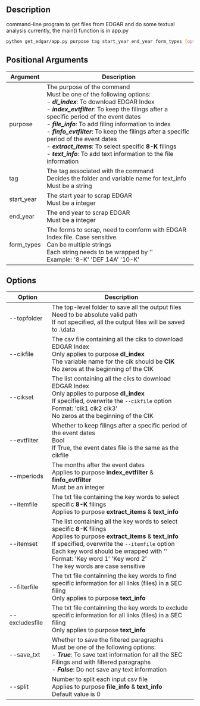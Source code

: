 ## Description

command-line program to get files from EDGAR and do some textual analysis
currently, the main() function is in app.py
```bash
python get_edgar/app.py purpose tag start_year end_year form_types [options]
```
## Positional Arguments

| Argument | Description|
| -------  | -------------------|
| purpose | The purpose of the command<br>Must be one of the following options:<br>- **_dl_index_**: To download EDGAR Index<br>- **_index_evtfilter_**: To keep the filings after a specific period of the event dates<br> - **_file_info_**: To add filing information to index<br>- **_finfo_evtfilter_**: To keep the filings after a specific period of the event dates<br> - **_extract_items_**: To select specific **8-K** filings<br>- **_text_info_**: To add text information to the file information|
|tag|The tag associated with the command<br>Decides the folder and variable name for text_info<br>Must be a string|
|start_year|The start year to scrap EDGAR<br>Must be a integer|
|end_year|The end year to scrap EDGAR<br>Must be a integer|
|form_types|The forms to scrap, need to comform with EDGAR<br>Index file. Case sensitive. <br>Can be multiple strings<br>Each string needs to be wrapped by ''<br>Example: '8-K' 'DEF 14A' '10-K'|

## Options
|Option|Description|
|------|-----------|
|--topfolder|The top-level folder to save all the output files<br>Need to be absolute valid path<br>If not specified, all the output files will be saved to .\data|
|--cikfile|The csv file containing all the ciks to download EDGAR Index<br>Only applies to purpose **dl_index**<br>The variable name for the cik should be **CIK**<br>No zeros at the beginning of the CIK |
|--cikset|The list containing all the ciks to download EDGAR Index<br>Only applies to purpose **dl_index**<br>If specified, overwrite the `--cikfile` option<br>Format: 'cik1 cik2 cik3'<br>No zeros at the beginning of the CIK|
|--evtfilter|Whether to keep filings after a specific period of the event dates<br> Bool <br> If True, the event dates file is the same as the cikfile |
|--mperiods|The months after the event dates<br> Applies to purpose **index_evtfilter** & **finfo_evtfilter**<br> Must be an integer 
|--itemfile|The txt file containing the key words to select specific **8-K** filings<br>Applies to purpose **extract_items** & **text_info**<br>|
|--itemset|The list containing all the key words to select specific **8-K** filings<br>Applies to purpose **extract_items** & **text_info**<br>If specified, overwrite the `--itemfile` option<br>Each key word should be wrapped with ''<br>Format: 'Key word 1' 'Key word 2'<br>The key words are case sensitive|
|--filterfile|The txt file containning the key words to find specific information for all links (files) in a SEC filing<br>Only applies to purpose **text_info**|
|--excludesfile|The txt file containning the key words to exclude specific information for all links (files) in a SEC filing <br>Only applies to purpose **text_info**|
|--save_txt|Whether to save the filtered paragraphs<br>Must be one of the following options:<br>- **_True_**: To save text information for all the SEC Filings and with filtered paragraphs<br>- **_False_**: Do not save any text information
|--split|Number to split each input csv file<br>Applies to purpose **file_info** & **text_info**<br>Default value is 0|
